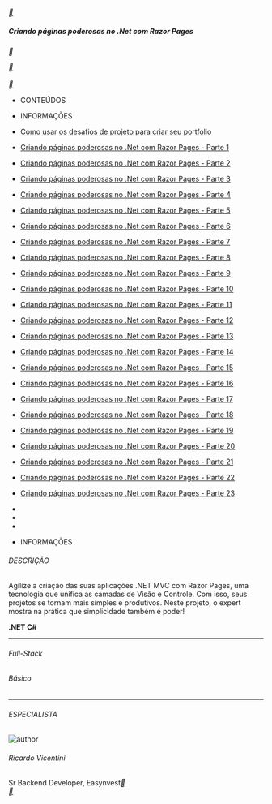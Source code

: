 [**](https://web.dio.me/labs) <br>                    

##### Criando páginas poderosas no .Net com Razor Pages

**

[**](https://web.dio.me/lab/criando-paginas-poderosas-no-net-com-razor-pages/learning/89874876-b4d4-4b80-ac6a-a0ab1969a2d1) <br>   
                 [**](https://web.dio.me/lab/criando-paginas-poderosas-no-net-com-razor-pages/learning/75e54982-0096-440d-9ec2-fb35501b9cc8) <br>    
				 



- CONTEÚDOS
- INFORMAÇÕES

- [Como usar os desafios de projeto para criar seu portfolio](https://web.dio.me/lab/criando-paginas-poderosas-no-net-com-razor-pages/learning/89874876-b4d4-4b80-ac6a-a0ab1969a2d1) <br>                   
- [Criando páginas poderosas no .Net com Razor Pages - Parte 1](https://web.dio.me/lab/criando-paginas-poderosas-no-net-com-razor-pages/learning/75e54982-0096-440d-9ec2-fb35501b9cc8) <br>                   
- [Criando páginas poderosas no .Net com Razor Pages - Parte 2](https://web.dio.me/lab/criando-paginas-poderosas-no-net-com-razor-pages/learning/990313f7-797a-4068-8677-636331b090e6) <br>                   
- [Criando páginas poderosas no .Net com Razor Pages - Parte 3](https://web.dio.me/lab/criando-paginas-poderosas-no-net-com-razor-pages/learning/4e984e7b-5ef7-44dd-add0-ae13c378f18f) <br>                
- [Criando páginas poderosas no .Net com Razor Pages - Parte 4](https://web.dio.me/lab/criando-paginas-poderosas-no-net-com-razor-pages/learning/e7d60dba-8eee-48e6-9c91-9c9513e44b31) <br>                  
- [Criando páginas poderosas no .Net com Razor Pages - Parte 5](https://web.dio.me/lab/criando-paginas-poderosas-no-net-com-razor-pages/learning/3b81e8d6-52f7-43d1-8823-ac44c9d40bce) <br>                   
- [Criando páginas poderosas no .Net com Razor Pages - Parte 6](https://web.dio.me/lab/criando-paginas-poderosas-no-net-com-razor-pages/learning/25fe8ddb-bb4c-4590-88f8-85a7f2707ce4) <br>                  
- [Criando páginas poderosas no .Net com Razor Pages - Parte 7](https://web.dio.me/lab/criando-paginas-poderosas-no-net-com-razor-pages/learning/98513e39-cb98-4263-a1cc-43ec027f79f7) <br>                   
- [Criando páginas poderosas no .Net com Razor Pages - Parte 8](https://web.dio.me/lab/criando-paginas-poderosas-no-net-com-razor-pages/learning/a8532552-954a-408c-a06f-6bf97a1e077f) <br>                   
- [Criando páginas poderosas no .Net com Razor Pages - Parte 9](https://web.dio.me/lab/criando-paginas-poderosas-no-net-com-razor-pages/learning/cce502cc-f745-4a28-936e-567c35c61720) <br>                   
- [Criando páginas poderosas no .Net com Razor Pages - Parte 10](https://web.dio.me/lab/criando-paginas-poderosas-no-net-com-razor-pages/learning/601f88ce-0dde-4412-84d9-bf6fa1a2d8b1) <br>                  
- [Criando páginas poderosas no .Net com Razor Pages - Parte 11](https://web.dio.me/lab/criando-paginas-poderosas-no-net-com-razor-pages/learning/cd242ff2-5858-4559-abe4-08b454eefb70) <br>                   
- [Criando páginas poderosas no .Net com Razor Pages - Parte 12](https://web.dio.me/lab/criando-paginas-poderosas-no-net-com-razor-pages/learning/8b483e90-5a86-4d5c-bd0c-e6c10dda8f12) <br>                  
- [Criando páginas poderosas no .Net com Razor Pages - Parte 13](https://web.dio.me/lab/criando-paginas-poderosas-no-net-com-razor-pages/learning/d9c8be38-72ae-4136-9ce7-84c4b16af967) <br>                   
- [Criando páginas poderosas no .Net com Razor Pages - Parte 14](https://web.dio.me/lab/criando-paginas-poderosas-no-net-com-razor-pages/learning/48eb64b5-7875-4ace-aff3-1d12eb221b9e) <br>                  
- [Criando páginas poderosas no .Net com Razor Pages - Parte 15](https://web.dio.me/lab/criando-paginas-poderosas-no-net-com-razor-pages/learning/bf9e60b7-c220-49be-9270-a04377831c2c) <br>                   
- [Criando páginas poderosas no .Net com Razor Pages - Parte 16](https://web.dio.me/lab/criando-paginas-poderosas-no-net-com-razor-pages/learning/dfc56061-e6ad-4b65-a5c5-dd666c954eb1) <br>                
- [Criando páginas poderosas no .Net com Razor Pages - Parte 17](https://web.dio.me/lab/criando-paginas-poderosas-no-net-com-razor-pages/learning/e879afbf-b937-49a1-81a9-63d0ca5f1424) <br>                   
- [Criando páginas poderosas no .Net com Razor Pages - Parte 18](https://web.dio.me/lab/criando-paginas-poderosas-no-net-com-razor-pages/learning/54cdf25e-6893-4c95-9213-7a513cb4fcee) <br>                  
- [Criando páginas poderosas no .Net com Razor Pages - Parte 19](https://web.dio.me/lab/criando-paginas-poderosas-no-net-com-razor-pages/learning/8acdf973-a353-47b5-b321-5e739f596148) <br>                   
- [Criando páginas poderosas no .Net com Razor Pages - Parte 20](https://web.dio.me/lab/criando-paginas-poderosas-no-net-com-razor-pages/learning/f3f743bf-1b31-4ace-b59a-8aa2203a89a9) <br>                   
- [Criando páginas poderosas no .Net com Razor Pages - Parte 21](https://web.dio.me/lab/criando-paginas-poderosas-no-net-com-razor-pages/learning/1b11c16f-3e50-46ed-938f-64ff95d59cf7) <br>                   
- [Criando páginas poderosas no .Net com Razor Pages - Parte 22](https://web.dio.me/lab/criando-paginas-poderosas-no-net-com-razor-pages/learning/dd421f03-4e1e-4190-8073-cf18056539bf) <br>                   
- [Criando páginas poderosas no .Net com Razor Pages - Parte 23](https://web.dio.me/lab/criando-paginas-poderosas-no-net-com-razor-pages/learning/808287b0-6daa-4a92-afb4-963a4aebcad2) <br>                   
-
-
- 



- INFORMAÇÕES

###### DESCRIÇÃO

Agilize a criação das suas aplicações .NET MVC com Razor Pages, uma tecnologia que unifica as camadas de Visão e Controle. Com isso, seus projetos se tornam mais simples e produtivos. Neste projeto, o expert mostra na prática que simplicidade também é poder!

**.NET C#**

------

###### Full-Stack

###### Básico

------

###### ESPECIALISTA

![author](https://hermes.digitalinnovation.one/users/author/photos/5e45b85d-eab9-44a3-ac11-a89a252162f9.jpeg) <br>                    

###### Ricardo Vicentini

Sr Backend Developer, Easynvest[**](https://www.linkedin.com/in/ricardovicentini/) <br>                     [**](https://github.com/ricardovicentini) <br>                    